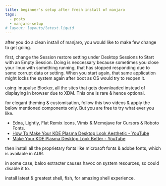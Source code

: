```yaml
---
title: beginner's setup after fresh install of manjaro
tags:
  - posts
  - manjaro-setup
# layout: layouts/latest.liquid
---
```

after you do a clean install of manjaro, you would like to make few change to get going.

first, change the Session restore setting under Desktop Sessions to Start with an Empty Session. Doing is neccessary because sometimes you close your linux with something running, that has stopped responding due to some corrupt data or setting. When you start again, that same application might locks the system again after boot as OS would try to reopen it.

using Imupulse Blocker, all the sites that gets downloaded instead of displaying in browser due to XDM. This one is rare & hence optional.

for elegant theming & customisation, follow this two videos & apply the below mentioned components only. But you are free to try what ever you like.
- Edna, Lightly, Flat Remix Icons, Vimix & Mcmojave for Cursors & Roboto Fonts.
- [How To Make Your KDE Plasma Desktop Look Aesthetic - YouTube](https://www.youtube.com/watch?v=qTF9Nmt3iXY&t=1112s)
- [Make Your KDE Plasma Desktop Look Better - YouTube](https://www.youtube.com/watch?v=exQh0_JKBJQ&t=152s)

then install all the proprietary fonts like microsoft fonts & adobe fonts, which is available in AUR.

in some case, baloo extracter causes havoc on system resources, so could disable it to.

install latest & greatest shell, fish, for amazing shell experience.
